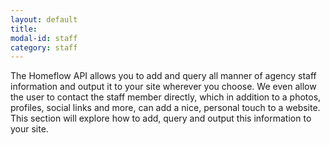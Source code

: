 ```yaml
---
layout: default
title:
modal-id: staff
category: staff
---
```

The Homeflow API allows you to add and query all manner of agency staff information and output it to your site wherever you choose. We even allow the user to contact the staff member directly, which in addition to a photos, profiles, social links and more, can add a nice, personal touch to a website. This section will explore how to add, query and output this information to your site.